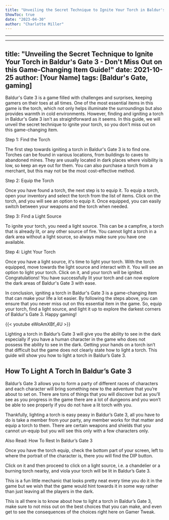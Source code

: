 ```yaml
---
title: "Unveiling the Secret Technique to Ignite Your Torch in Baldur's Gate 3 - Don't Miss Out on this Game-Changing Item Guide!"
ShowToc: true 
date: "2023-04-30"
author: "Charlotte Miller"
---
```

*****
---
title: "Unveiling the Secret Technique to Ignite Your Torch in Baldur's Gate 3 - Don't Miss Out on this Game-Changing Item Guide!"
date: 2021-10-25
author: [Your Name]
tags: [Baldur's Gate, gaming]
---

Baldur's Gate 3 is a game filled with challenges and surprises, keeping gamers on their toes at all times. One of the most essential items in this game is the torch, which not only helps illuminate the surroundings but also provides warmth in cold environments. However, finding and igniting a torch in Baldur's Gate 3 isn't as straightforward as it seems. In this guide, we will unveil the secret technique to ignite your torch, so you don't miss out on this game-changing item.

Step 1: Find the Torch

The first step towards igniting a torch in Baldur's Gate 3 is to find one. Torches can be found in various locations, from buildings to caves to abandoned mines. They are usually located in dark places where visibility is low, so keep an eye out for them. You can also purchase a torch from a merchant, but this may not be the most cost-effective method.

Step 2: Equip the Torch

Once you have found a torch, the next step is to equip it. To equip a torch, open your inventory and select the torch from the list of items. Click on the torch, and you will see an option to equip it. Once equipped, you can easily switch between your weapons and the torch when needed.

Step 3: Find a Light Source

To ignite your torch, you need a light source. This can be a campfire, a torch that is already lit, or any other source of fire. You cannot light a torch in a dark area without a light source, so always make sure you have one available.

Step 4: Light Your Torch

Once you have a light source, it's time to light your torch. With the torch equipped, move towards the light source and interact with it. You will see an option to light your torch. Click on it, and your torch will be ignited. Congratulations! You have successfully lit your torch and can now explore the dark areas of Baldur's Gate 3 with ease.

In conclusion, igniting a torch in Baldur's Gate 3 is a game-changing item that can make your life a lot easier. By following the steps above, you can ensure that you never miss out on this essential item in the game. So, equip your torch, find a light source, and light it up to explore the darkest corners of Baldur's Gate 3. Happy gaming!

{{< youtube eWoAmXBf_4U >}} 



Lighting a torch in Baldur’s Gate 3 will give you the ability to see in the dark especially if you have a human character in the game who does not possess the ability to see in the dark. Getting your hands on a torch isn’t that difficult but the game does not clearly state how to light a torch. This guide will show you how to light a torch in Baldur’s Gate 3.
 
## How To Light A Torch In Baldur’s Gate 3
 
Baldur’s Gate 3 allows you to form a party of different races of characters and each character will bring something new to the adventure that you’re about to set on. There are tons of things that you will discover but as you’ll see as you progress in the game there are a lot of dungeons and you won’t be able to see properly if you do not have a lit torch with you.
 

 
Thankfully, lighting a torch is easy peasy in Baldur’s Gate 3, all you have to do is take a member from your party, any member works for that matter and equip a torch to them. There are certain weapons and shields that you cannot un-equip but you will see this only with a few characters only.
 
Also Read: How To Rest In Baldur’s Gate 3
 
Once you have the torch equip, check the bottom part of your screen, left to where the portrait of the character is, there you will find the DIP button.
 
Click on it and then proceed to click on a light source, i.e. a chandelier or a burning torch nearby, and viola your torch will be lit in Baldur’s Gate 3.
 
This is a fun little mechanic that looks pretty neat every time you do it in the game but we wish that the game would hint towards it in some way rather than just leaving all the players in the dark.
 
This is all there is to know about how to light a torch in Baldur’s Gate 3, make sure to not miss out on the best choices that you can make, and even get to see the consequences of the choices right here on Gamer Tweak.




